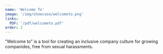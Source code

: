 ```yaml
---
name: 'Welcome To'
image: '/img/showcase/welcometo.png'
links:
  PDF: '/pdf/welcometo.pdf'
order: 2
---
```

”Welcome to” is a tool for creating an inclusive company culture for growing companides, free from sexual harassments.
